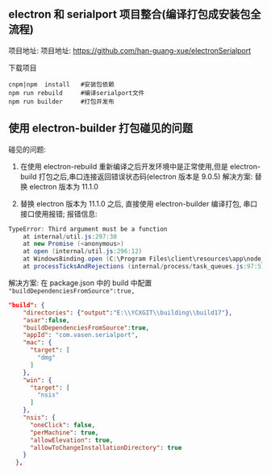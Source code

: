 ## electron 和 serialport 项目整合(编译打包成安装包全流程)

项目地址: 项目地址: https://github.com/han-guang-xue/electronSerialport

下载项目

```shell
cnpm|npm  install   #安装包依赖
npm run rebuild     #编译serialport文件
npm run builder     #打包并发布
```

## 使用 electron-builder 打包碰见的问题

碰见的问题:

1. 在使用 electron-rebuild 重新编译之后开发环境中是正常使用,但是 electron-build 打包之后,串口连接返回错误状态码(electron 版本是 9.0.5)
   解决方案: 替换 electron 版本为 11.1.0

2. 替换 electron 版本为 11.1.0 之后, 直接使用 electron-builder 编译打包, 串口接口使用报错; 报错信息:

```java
TypeError: Third argument must be a function
    at internal/util.js:297:30
    at new Promise (<anonymous>)
    at open (internal/util.js:296:12)
    at WindowsBinding.open (C:\Program Files\client\resources\app\node_modules\serialport\node_modules\@serialport\bindings\lib\win32.js:56:22)
    at processTicksAndRejections (internal/process/task_queues.js:97:5)
```

解决方案: 在 package.json 中的 build 中配置 `"buildDependenciesFromSource":true,`

```json
"build": {
    "directories": {"output":"E:\\YCXGIT\\building\\build17"},
    "asar":false,
    "buildDependenciesFromSource":true,
    "appId": "com.vasen.serialport",
    "mac": {
      "target": [
        "dmg"
      ]
    },
    "win": {
      "target": [
        "nsis"
      ]
    },
    "nsis": {
      "oneClick": false,
      "perMachine": true,
      "allowElevation": true,
      "allowToChangeInstallationDirectory": true
    }
  },
```
